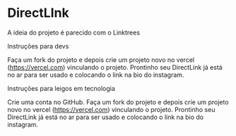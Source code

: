 # DirectLInk
A ideia do projeto é parecido com o Linktrees


Instruções para devs

Faça um fork do projeto e depois crie um projeto novo no vercel (https://vercel.com) vinculando o projeto. Prontinho seu DirectLink já está no ar para ser usado e colocando o link na bio do instagram.

Instruções para leigos em tecnologia

Crie uma conta no GitHub.
Faça um fork do projeto e depois crie um projeto novo no vercel (https://vercel.com) vinculando o projeto. Prontinho seu DirectLink já está no ar para ser usado e colocando o link na bio do instagram.
